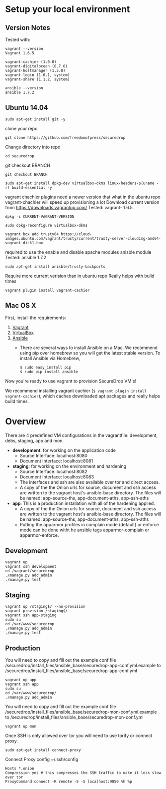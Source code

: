 # Setup your local environment

## Version Notes

Tested with:

```
vagrant --version
Vagrant 1.6.5
```

```
vagrant-cachier (1.0.0)
vagrant-digitalocean (0.7.0)
vagrant-hostmanager (1.5.0)
vagrant-login (1.0.1, system)
vagrant-share (1.1.2, system)
```

```
ansible --version
ansible 1.7.2
```

## Ubuntu 14.04


`sudo apt-get install git -y`

 clone your repo

`git clone https://github.com/freedomofpress/securedrop`

Change directory into repo

`cd securedrop`

git checkout BRANCH

`git checkout BRANCH`

`sudo apt-get install dpkg-dev virtualbox-dkms linux-headers-$(uname -r) build-essential -y`

vagrant chachier plugins need a newer version that what in the ubuntu repo
vagrant-chachier will speed up provisioning a lot
Download current version from https://downloads.vagrantup.com/
Tested: vagrant- 1.6.5

`dpkg -i CURRENT-VAGRANT-VERSION`

`sudo dpkg-reconfigure virtualbox-dkms`

`vagrant box add trusty64 https://cloud-images.ubuntu.com/vagrant/trusty/current/trusty-server-cloudimg-amd64-vagrant-disk1.box`

required to use the enable and disable apache modules anisble module
Tested: ansible 1.7.2

`sudo apt-get install anisble/trusty-backports`

Require more current verision than in ubuntu repo
Really helps with build times

`vagrant plugin install vagrant-cachier`

## Mac OS X

First, install the requirements:

1. [Vagrant](http://www.vagrantup.com/downloads.html)
2. [VirtualBox](https://www.virtualbox.org/wiki/Downloads)
3. [Ansible](http://docs.ansible.com/intro_installation.html)
    * There are several ways to install Ansible on a Mac. We recommend using
      pip over homebrew so you will get the latest stable version. To install
      Ansible via Homebrew,

      ```
      $ sudo easy_install pip
      $ sudo pip install ansible
      ```

Now you're ready to use vagrant to provision SecureDrop VM's!

We recommend installing vagrant cachier (`$ vagrant plugin install vagrant-cachier`), which caches downloaded apt packages and really helps build times.


# Overview


There are 4 predefined VM configurations in the vagrantfile: development, debs, staging, app and mon.

* **development**: for working on the application code
    * Source Interface: localhost:8080
    * Document Interface: localhost:8081
* **staging**: for working on the environment and hardening
    * Source Interface: localhost:8082
    * Document Interface: localhost:8083
    * The interfaces and ssh are also available over tor and direct access.
    * A copy of the the Onion urls for source, document and ssh access are written to the vagrant host's ansible-base directory. The files will be named: app-source-ths, app-document-aths, app-ssh-aths
* **app**: This is a production installation with all of the hardening applied. 
    * A copy of the the Onion urls for source, document and ssh access are written to the vagrant host's ansible-base directory. The files will be named: app-source-ths, app-document-aths, app-ssh-aths
    * Putting the apparmor profiles in complain mode (default) or enforce mode can be done witht he ansible tags apparmor-complain or apparmor-enforce.
## Development

```
vagrant up
vagrant ssh development
cd /vagrant/securedrop
./manage.py add_admin
./manage.py test
```

## Staging

```
vagrant up /staging$/ --no-provision
vagrant provision /staging$/
vagrant ssh app-staging
sudo su
cd /var/www/securedrop
./manage.py add_admin
./manage.py test
```


## Production


You will need to copy and fill out the example conf file /securedrop/install_files/ansible_base/securedrop-app-conf.yml.example to /securedrop/install_files/ansible_base/securedrop-app-conf.yml

```
vagrant up app
vagrant ssh app
sudo su
cd /var/www/securedrop/
./manage.py add_admin
```

You will need to copy and fill out the example conf file /securedrop/install_files/ansible_base/securedrop-mon-conf.yml.example to /securedrop/install_files/ansible_base/securedrop-mon-conf.yml

`vagrant up mon`

Once SSH is only allowed over tor you will need to use torify or connect proxy.

`sudo apt-get install connect-proxy`

Connect Proxy config ~/.ssh/config

```
Hosts *.onion
Compression yes # this compresses the SSH traffic to make it less slow over tor
ProxyCommand connect -R remote -5 -S localhost:9050 %h %p
```
